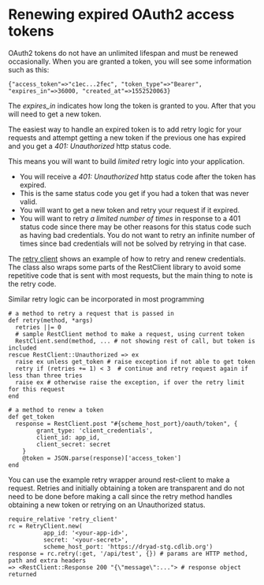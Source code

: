 # Renewing expired OAuth2 access tokens

OAuth2 tokens do not have an unlimited lifespan and must be renewed occasionally.
When you are granted a token, you will see some information such as this:

```
{"access_token"=>"c1ec...2fec", "token_type"=>"Bearer", "expires_in"=>36000, "created_at"=>1552520063}
```

The *expires_in* indicates how long the token is granted to you.  After that
you will need to get a new token.

The easiest way to handle an expired token is to add retry logic for your
requests and attempt getting a new token if the previous one has expired
and you get a *401: Unauthorized* http status code.

This means you will want to build *limited* retry logic into your application.

- You will receive a *401: Unauthorized* http status code after the token has expired.
- This is the same status code you get if you had a token that was never valid.
- You will want to get a new token and retry your request if it expired.
- You will want to retry *a limited number of times* in response to a 401
  status code since there may be other reasons for this status code such
  as having bad credentials.  You do not want to retry an infinite number
  of times since bad credentials will not be solved by retrying in that case.

The [retry client](retry_client.rb) shows an example of how to retry and
renew credentials.  The class also wraps some parts of the RestClient library
to avoid some repetitive code that is sent with most requests, but the main thing to note is the retry code.

Similar retry logic can be incorporated in most programming

```
# a method to retry a request that is passed in
def retry(method, *args)
  retries ||= 0
  # sample RestClient method to make a request, using current token
  RestClient.send(method, ... # not showing rest of call, but token is included
rescue RestClient::Unauthorized => ex
  raise ex unless get_token # raise exception if not able to get token
  retry if (retries += 1) < 3  # continue and retry request again if less than three tries
  raise ex # otherwise raise the exception, if over the retry limit for this request
end

# a method to renew a token
def get_token
  response = RestClient.post "#{scheme_host_port}/oauth/token", {
        grant_type: 'client_credentials',
        client_id: app_id,
        client_secret: secret
    }
    @token = JSON.parse(response)['access_token']
end
 ```

You can use the example retry wrapper around rest-client to make a request.
Retries and initially obtaining a token are transparent and do not need to be done
before making a call since the retry method handles obtaining a new token or
retrying on an Unauthorized status.


```
require_relative 'retry_client'
rc = RetryClient.new(
          app_id: '<your-app-id>',
          secret: '<your-secret>',
          scheme_host_port: 'https://dryad-stg.cdlib.org')
response = rc.retry(:get, '/api/test', {}) # params are HTTP method, path and extra headers
=> <RestClient::Response 200 "{\"message\":..."> # response object returned
```

